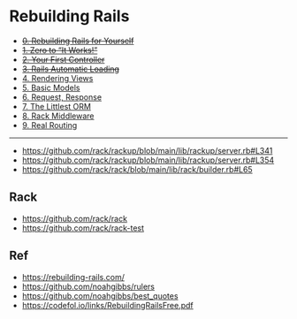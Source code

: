 # Rebuilding Rails

* ~~[0. Rebuilding Rails for Yourself](./00/)~~
* ~~[1. Zero to “It Works!”](./01/)~~
* ~~[2. Your First Controller](./02/)~~
* ~~[3. Rails Automatic Loading](./03/)~~
* [4. Rendering Views](./04/)
* [5. Basic Models](./05/)
* [6. Request, Response](./06/)
* [7. The Littlest ORM](./07/)
* [8. Rack Middleware](./08/)
* [9. Real Routing](./09/)


---

* <https://github.com/rack/rackup/blob/main/lib/rackup/server.rb#L341>
* <https://github.com/rack/rackup/blob/main/lib/rackup/server.rb#L354>
* <https://github.com/rack/rack/blob/main/lib/rack/builder.rb#L65>

## Rack

* <https://github.com/rack/rack>
* <https://github.com/rack/rack-test>


## Ref

* <https://rebuilding-rails.com/>
* <https://github.com/noahgibbs/rulers>
* <https://github.com/noahgibbs/best_quotes>
* <https://codefol.io/links/RebuildingRailsFree.pdf>